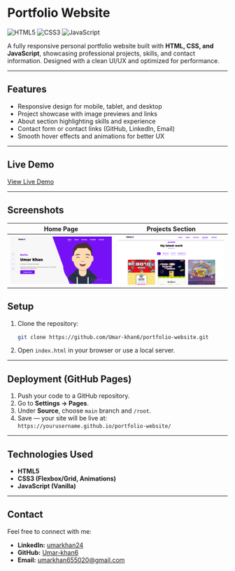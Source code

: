 # Portfolio Website

![HTML5](https://img.shields.io/badge/HTML5-E34F26?style=for-the-badge&logo=html5&logoColor=white)
![CSS3](https://img.shields.io/badge/CSS3-1572B6?style=for-the-badge&logo=css3&logoColor=white)
![JavaScript](https://img.shields.io/badge/JavaScript-F7DF1E?style=for-the-badge&logo=javascript&logoColor=black)

A fully responsive personal portfolio website built with **HTML, CSS, and JavaScript**, showcasing professional projects, skills, and contact information. Designed with a clean UI/UX and optimized for performance.

---

## Features

- Responsive design for mobile, tablet, and desktop
- Project showcase with image previews and links
- About section highlighting skills and experience
- Contact form or contact links (GitHub, LinkedIn, Email)
- Smooth hover effects and animations for better UX

---

## Live Demo

[View Live Demo]([https://your-portfolio-link.com](https://umarkhann.netlify.app/))

---

## Screenshots

| Home Page                          | Projects Section                      |
| ---------------------------------- | ------------------------------------- |
| ![Home Page](home.png) | ![Projects](projects.png) |



## Setup

1. Clone the repository:

   ```bash
   git clone https://github.com/Umar-khan6/portfolio-website.git
   ```

2. Open `index.html` in your browser or use a local server.

---

## Deployment (GitHub Pages)

1. Push your code to a GitHub repository.
2. Go to **Settings → Pages**.
3. Under **Source**, choose `main` branch and `/root`.
4. Save — your site will be live at:  
   `https://yourusername.github.io/portfolio-website/`

---

## Technologies Used

- **HTML5**
- **CSS3 (Flexbox/Grid, Animations)**
- **JavaScript (Vanilla)**

---

## Contact

Feel free to connect with me:


- **LinkedIn:** [umarkhan24](https://linkedin.com/in/umarkhan42)
- **GitHub:** [Umar-khan6](https://github.com/Umar-khan6)
- **Email:** umarkhan655020@gmail.com
